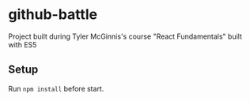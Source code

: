 # github-battle
Project built during Tyler McGinnis's course "React Fundamentals" 
built with ES5

## Setup 
Run ```npm install``` before start.